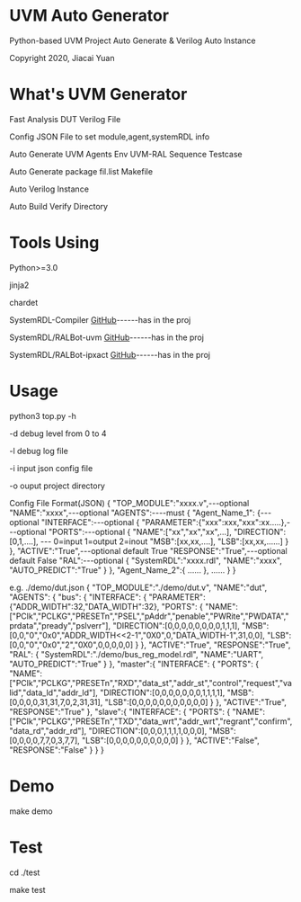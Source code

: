 UVM Auto Generator
======================================================
Python-based UVM Project Auto Generate & Verilog Auto Instance

Copyright 2020, Jiacai Yuan

What's UVM Generator
======================================================
Fast Analysis DUT Verilog File

Config JSON File to set module,agent,systemRDL info

Auto Generate UVM Agents Env UVM-RAL Sequence Testcase 

Auto Generate package fil.list Makefile

Auto Verilog Instance 

Auto Build Verify Directory

Tools Using
======================================================
Python>=3.0

jinja2

chardet

SystemRDL-Compiler         [GitHub](https://github.com/SystemRDL/systemrdl-compiler)------has in the proj

SystemRDL/RALBot-uvm       [GitHub](https://github.com/SystemRDL/RALBot-uvm)------has in the proj

SystemRDL/RALBot-ipxact    [GitHub](https://github.com/SystemRDL/RALBot-ipxact)------has in the proj



Usage
======================================================
python3 top.py -h

-d     debug level from 0 to 4

-l     debug log file

-i     input json config file

-o     ouput project directory


Config File Format(JSON)
{
"TOP_MODULE":"xxxx.v",---optional
"NAME":"xxxx",---optional
"AGENTS":----must
{
"Agent_Name_1":	{---optional
			"INTERFACE":---optional
			{
			"PARAMETER":{"xxx":xxx,"xxx":xx.....},---optional
			"PORTS":---optional
				{
				"NAME":["xx","xx","xx",...],
				"DIRECTION":[0,1,....], --- 0=input 1=output 2=inout
				"MSB":[xx,xx,....],
				"LSB":[xx,xx,......]
				}
			},
			"ACTIVE":"True",---optional default True
			"RESPONSE":"True",---optional default False
			"RAL":---optional
			{
				"SystemRDL":"xxxx.rdl",
				"NAME":"xxxx",
				"AUTO_PREDICT":"True"
			}
		},
"Agent_Name_2":{
......
		},
......
}
}



e.g. ./demo/dut.json
{
"TOP_MODULE":"./demo/dut.v",
"NAME":"dut",
"AGENTS":
{
"bus":	{
			"INTERFACE":
			{
			"PARAMETER":{"ADDR_WIDTH":32,"DATA_WIDTH":32},
			"PORTS":
				{
				"NAME":["PClk","PCLKG","PRESETn","PSEL","pAddr","penable","PWRite","PWDATA","prdata","pready","pslverr"],
				"DIRECTION":[0,0,0,0,0,0,0,0,1,1,1],
				"MSB":[0,0,"0","0x0","ADDR_WIDTH<<2-1","0X0",0,"DATA_WIDTH-1",31,0,0],
				"LSB":[0,0,"0","0x0","2","0X0",0,0,0,0,0]
				}
			},
			"ACTIVE":"True",
			"RESPONSE":"True",
			"RAL":
			{
				"SystemRDL":"./demo/bus_reg_model.rdl",
				"NAME":"UART",
				"AUTO_PREDICT":"True"
			}
		},
"master":{
			"INTERFACE":
			{
			"PORTS":
				{
				"NAME":["PClk","PCLKG","PRESETn","RXD","data_st","addr_st","control","request","valid","data_ld","addr_ld"],
				"DIRECTION":[0,0,0,0,0,0,0,1,1,1,1],
				"MSB":[0,0,0,0,31,31,7,0,2,31,31],
				"LSB":[0,0,0,0,0,0,0,0,0,0,0]
				}
			},
			"ACTIVE":"True",
			"RESPONSE":"True"
		},
"slave":{
			"INTERFACE":
			{
			"PORTS":
				{
				"NAME":["PClk","PCLKG","PRESETn","TXD","data_wrt","addr_wrt","regrant","confirm","data_rd","addr_rd"],
				"DIRECTION":[0,0,0,1,1,1,1,0,0,0],
				"MSB":[0,0,0,0,7,7,0,3,7,7],
				"LSB":[0,0,0,0,0,0,0,0,0,0]
				}
			},
			"ACTIVE":"False",
			"RESPONSE":"False"
		}
}
}


Demo
======================================================
make demo



Test
======================================================
cd ./test

make test



